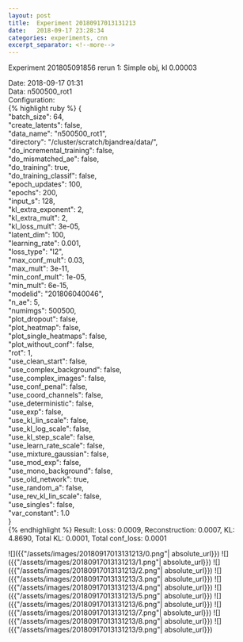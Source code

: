 ```yaml
---
layout: post
title:  Experiment 20180917013131213
date:   2018-09-17 23:28:34
categories: experiments, cnn
excerpt_separator: <!--more-->
---
```

Experiment 201805091856 rerun 1: Simple obj, kl 0.00003  

 <!--more-->
Date: 2018-09-17 01:31  
Data: n500500_rot1  
Configuration:   
{% highlight ruby %}
{  
    "batch_size": 64,   
    "create_latents": false,   
    "data_name": "n500500_rot1",   
    "directory": "/cluster/scratch/bjandrea/data/",   
    "do_incremental_training": false,   
    "do_mismatched_ae": false,   
    "do_training": true,   
    "do_training_classif": false,   
    "epoch_updates": 100,   
    "epochs": 200,   
    "input_s": 128,   
    "kl_extra_exponent": 2,   
    "kl_extra_mult": 2,   
    "kl_loss_mult": 3e-05,   
    "latent_dim": 100,   
    "learning_rate": 0.001,   
    "loss_type": "l2",   
    "max_conf_mult": 0.03,   
    "max_mult": 3e-11,   
    "min_conf_mult": 1e-05,   
    "min_mult": 6e-15,   
    "modelid": "201806040046",   
    "n_ae": 5,   
    "numimgs": 500500,   
    "plot_dropout": false,   
    "plot_heatmap": false,   
    "plot_single_heatmaps": false,   
    "plot_without_conf": false,   
    "rot": 1,   
    "use_clean_start": false,   
    "use_complex_background": false,   
    "use_complex_images": false,   
    "use_conf_penal": false,   
    "use_coord_channels": false,   
    "use_deterministic": false,   
    "use_exp": false,   
    "use_kl_lin_scale": false,   
    "use_kl_log_scale": false,   
    "use_kl_step_scale": false,   
    "use_learn_rate_scale": false,   
    "use_mixture_gaussian": false,   
    "use_mod_exp": false,   
    "use_mono_background": false,   
    "use_old_network": true,   
    "use_random_a": false,   
    "use_rev_kl_lin_scale": false,   
    "use_singles": false,   
    "var_constant": 1.0  
}  
{% endhighlight %}
Result: Loss: 0.0009, Reconstruction: 0.0007, KL: 4.8690, Total KL: 0.0001,  Total conf_loss: 0.0001  

![]({{"/assets/images/20180917013131213/0.png"| absolute_url}})
![]({{"/assets/images/20180917013131213/1.png"| absolute_url}})
![]({{"/assets/images/20180917013131213/2.png"| absolute_url}})
![]({{"/assets/images/20180917013131213/3.png"| absolute_url}})
![]({{"/assets/images/20180917013131213/4.png"| absolute_url}})
![]({{"/assets/images/20180917013131213/5.png"| absolute_url}})
![]({{"/assets/images/20180917013131213/6.png"| absolute_url}})
![]({{"/assets/images/20180917013131213/7.png"| absolute_url}})
![]({{"/assets/images/20180917013131213/8.png"| absolute_url}})
![]({{"/assets/images/20180917013131213/9.png"| absolute_url}})
